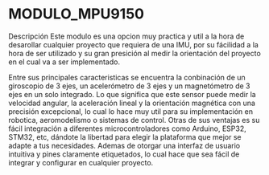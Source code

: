 # MODULO_MPU9150

Descripción
Este modulo es una opcion muy practica y util a la hora de desarollar cualquier proyecto que requiera de una IMU, por su fácilidad a la hora de ser utilizado y su gran presición al medir la orientación del proyecto en el cual va a ser implementado.

Entre sus principales caracteristicas se encuentra la conbinación de un giroscopio de 3 ejes, un acelerómetro de 3 ejes y un magnetómetro de 3 ejes en un solo integrado. Lo que significa que este sensor puede medir la velocidad angular, la aceleración lineal y la orientación magnética con una precisión excepcional, lo cual lo hace muy util para su implementación en robotica, aeromodelismo o sistemas de control.
Otras de sus ventajas es su fácil integración a diferentes microcontroladores como Arduino, ESP32, STM32, etc, dándote la libertad para elegir la plataforma que mejor se adapte a tus necesidades. Ademas de otorgar una interfaz de usuario intuitiva y pines claramente etiquetados, lo cual hace que sea fácil de integrar y configurar en cualquier proyecto.
